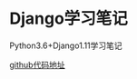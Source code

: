 # Django学习笔记

Python3.6+Django1.11学习笔记

[github代码地址](https://github.com/qianchong88/Django-Learn-Code.git)

